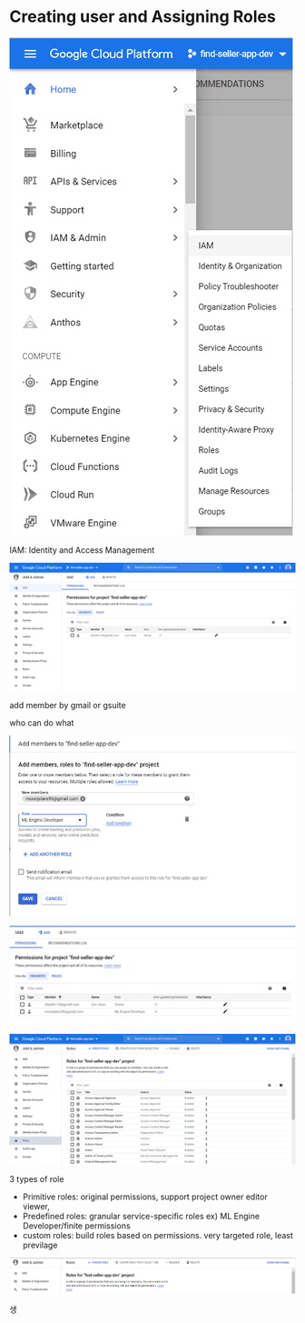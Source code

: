 # Creating user and Assigning Roles

![](../../../.gitbook/assets/image%20%2899%29.png)

IAM: Identity and Access Management

![](../../../.gitbook/assets/image%20%28110%29.png)

add member by gmail or gsuite

who can do what 



![](../../../.gitbook/assets/image%20%28100%29.png)



![](../../../.gitbook/assets/image%20%28113%29.png)

![](../../../.gitbook/assets/image%20%28125%29.png)

3 types of role

* Primitive roles: original permissions, support project owner editor viewer, 
* Predefined roles: granular service-specific roles ex\) ML Engine Developer/finite permissions
* custom roles: build roles based on permissions. very targeted role, least previlage

![](../../../.gitbook/assets/image%20%28114%29.png)

생

